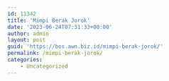 ```yaml
---
id: 11342
title: 'Mimpi Berak Jorok'
date: '2023-06-24T07:31:33+00:00'
author: admin
layout: post
guid: 'https://bos.awn.biz.id/mimpi-berak-jorok/'
permalink: /mimpi-berak-jorok/
categories:
    - Uncategorized
---
```


